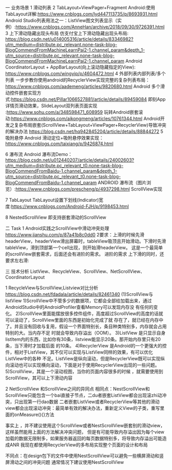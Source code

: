 一 业务场景
1 滑动列表
2 TabLayout+ViewPager+Fragment
Android:使用TabLayout详解:https://www.cnblogs.com/lyd447113735/p/8693931.html
Android Studio列表用法之一：ListView图文列表显示（实例）:https://www.cnblogs.com/AnneHan/archive/2018/09/30/9726391.html
3 上下滑动隐藏出现头布局
仿支付宝上下滑动隐藏出现头布局:
https://blog.csdn.net/u014005316/article/details/83346982?utm_medium=distribute.pc_relevant.none-task-blog-BlogCommendFromMachineLearnPai2-1.channel_param&depth_1-utm_source=distribute.pc_relevant.none-task-blog-BlogCommendFromMachineLearnPai2-1.channel_param
Android CoordinatorLayout + AppBarLayout(向上滚动隐藏指定的View):
https://www.cnblogs.com/wingyip/p/4604472.html
4 外部列表内部列表/多个列表
一步步教你使用android的RecyclerView实现完整的复杂列表布局：https://www.cnblogs.com/aademeng/articles/9820680.html
Android 多个滑动控件嵌套实现方式:https://blog.csdn.net/Pillar1066527881/article/details/89459084
即刻App详情页滑动效果，SlideLayout双列表页面实现 :https://www.sohu.com/a/348598471_608959
玩转Android嵌套滚动:https://www.cnblogs.com/aikongmeng/articles/10761344.html
Android开发之复杂布局嵌套(ScrollView+TabLayout+ViewPager+RecyclerView)导致冲突的解决办法
https://blog.csdn.net/hq942845204/article/details/88844272
5 吸附悬停
Android 滑动定位+吸附悬停效果实现：https://www.cnblogs.com/taixiang/p/9426874.html

6 瀑布流
Android 瀑布流Demo：https://blog.csdn.net/u012440207/article/details/24002603?utm_medium=distribute.pc_relevant_t0.none-task-blog-BlogCommendFromBaidu-1.channel_param&depth_1-utm_source=distribute.pc_relevant_t0.none-task-blog-BlogCommendFromBaidu-1.channel_param
ANDROID 瀑布流（图片浏览）:https://www.cnblogs.com/prescheng/p/4937298.html  ScrollView实现

7 TabLayout
TabLayout设置下划线(Indicator)宽度:https://www.cnblogs.com/Android-FJH/p/9198453.html

8 NestedScrollView
即支持嵌套滑动的ScrollView

二 Task
1 Android实践之ScrollView中滑动冲突处理
  https://www.jianshu.com/p/87a41b8c0dd0
2要求：上滑的时候先滑headerView，headerView滑出屏幕时，tableView吸顶且开始滑动。下滑时先滑tableView，滑到顶部第一个cell出现，则开始滑headerView。 这是一个最简单的scrollView嵌套需求，后面还会有进阶的需求。
进阶的需求
  上下滑的同时，还要求左右滑:

三 技术分析
ListView、RecycleView、ScrollView、NetScrollView、CoordinatorLayout

1 RecycleView与ScrollView,Listview对比分析
https://blog.csdn.net/fdadala/article/details/82461340
(1)ScrollView与listView
1)ScrollView中不管多少的数据项，它都会全部给加载出来，通过AndroidStudio中的AndroidProfiler查看Memory可以发现内存没
有任何的变化。
2)ScrollView里面能摆放很多控件组件，高度超过ScrollView的高度的话就可以滚动了，ScrollView里面的东西是初始化完成了就
存在了，就已经在内存中了。并且没有回收与复用，假设一个界面特别长，条目种类特别多，内存就会占用特别的大。当内存不足
时就会导致内存溢出（OOM）。
3)ListView 是只显示自身listItem内的东西，比如你有30条，listview能显示20条。那开始内存里只有20条，当下滑时才加载后面
的10条。
4)RecyclerView 是Android的一个更强大的控件，相对于ListView，其不仅可以实现与ListView同样的效果，有可以优化ListView中的各种
不足。ListView是纵向滚动，但是RecyclerView既可以实现纵向滚动也可以实现横向滚动，下面是对于使用RecyclerView出现的一些问题。
5)ScrollView，其是一个滚动视图，当你的页面内容很多的时候 ，就需要使用到ScrollView，其可以上下滑动内容

2 NetScrollView 和ScrollView之间的异同点
相同点：NestScrollView和ScrollView只能包含一个bai直接子节点，二du者嵌套ListView都会出现滚zhi动冲突，只出现第一行dao数据
二者嵌套ListView或者RecyclerView等其他的滑动view都会出现滚动冲突：最简单有效的解决办法，重新定义View的子类，重写里面的onMeasure(){}方法

事实上 ，并不建议使用这个ScrollView或者NestScrollView嵌套别的滑动view，这样虽然能用上面的方法解决冲突问题，
但是有可能导致内存溢出因为每个view加载的数据无限制多，如果服务器返回的每页数据特别多，将导致内存溢出可能造成ANR 
我现在都使用RecyclerView的多布局实现整个页面的设计和布局

不同点：在design包下的文件中使用NestScrollView可以避免一些横屏滑动和竖屏滑动之间的冲突问题 通常情况下建议使用NestScrollView
